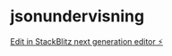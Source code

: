 # jsonundervisning

[Edit in StackBlitz next generation editor ⚡️](https://stackblitz.com/~/github.com/Lazy-CSharp-Coder/jsonundervisning)